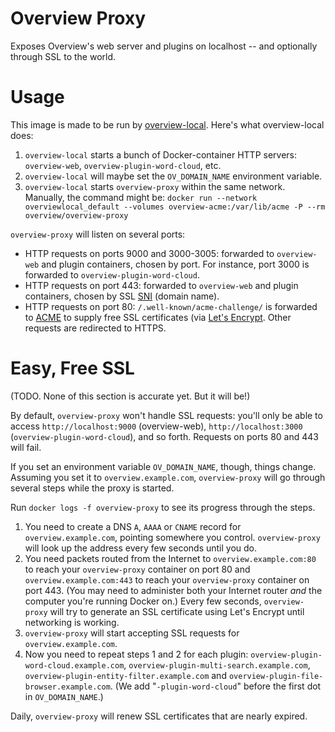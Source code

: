 # Overview Proxy

Exposes Overview's web server and plugins on localhost -- and
optionally through SSL to the world.

# Usage

This image is made to be run by [overview-local](https://github.com/overview/overview-local).
Here's what overview-local does:

1. `overview-local` starts a bunch of Docker-container HTTP servers:
   `overview-web`, `overview-plugin-word-cloud`, etc.
1. `overview-local` will maybe set the `OV_DOMAIN_NAME` environment variable.
1. `overview-local` starts `overview-proxy` within the same network. Manually,
   the command might be:
   `docker run --network overviewlocal_default --volumes overview-acme:/var/lib/acme -P --rm overview/overview-proxy`

`overview-proxy` will listen on several ports:

* HTTP requests on ports 9000 and 3000-3005: forwarded to `overview-web` and
  plugin containers, chosen by port. For instance, port 3000 is forwarded to
  `overview-plugin-word-cloud`.
* HTTP requests on port 443: forwarded to `overview-web` and plugin containers,
  chosen by SSL [SNI](https://en.wikipedia.org/wiki/Server_Name_Indication)
  (domain name).
* HTTP requests on port 80: `/.well-known/acme-challenge/` is forwarded to
  [ACME](https://hlandau.github.io/acme/) to supply free SSL certificates (via
  [Let's Encrypt](https://letsencrypt.org/). Other requests are redirected to
  HTTPS.

# Easy, Free SSL

(TODO. None of this section is accurate yet. But it will be!)

By default, `overview-proxy` won't handle SSL requests: you'll only be able to
access `http://localhost:9000` (overview-web), `http://localhost:3000`
(`overview-plugin-word-cloud`), and so forth. Requests on ports 80 and 443
will fail.

If you set an environment variable `OV_DOMAIN_NAME`, though, things change.
Assuming you set it to `overview.example.com`, `overview-proxy` will go
through several steps while the proxy is started.

Run `docker logs -f overview-proxy` to see its progress through the steps.

1. You need to create a DNS `A`, `AAAA` or `CNAME` record for
   `overview.example.com`, pointing somewhere you control. `overview-proxy`
   will look up the address every few seconds until you do.
2. You need packets routed from the Internet to `overview.example.com:80` to
   reach your `overview-proxy` container on port 80 and
   `overview.example.com:443` to reach your `overview-proxy` container on
   port 443. (You may need to administer both your Internet router _and_
   the computer you're running Docker on.) Every few seconds,
   `overview-proxy` will try to generate an SSL certificate using Let's
   Encrypt until networking is working.
3. `overview-proxy` will start accepting SSL requests for
   `overview.example.com`.
4. Now you need to repeat steps 1 and 2 for each plugin:
   `overview-plugin-word-cloud.example.com`,
   `overview-plugin-multi-search.example.com`,
   `overview-plugin-entity-filter.example.com`
   and `overview-plugin-file-browser.example.com`. (We add
   "`-plugin-word-cloud`" before the first dot in `OV_DOMAIN_NAME`.)

Daily, `overview-proxy` will renew SSL certificates that are nearly expired.
